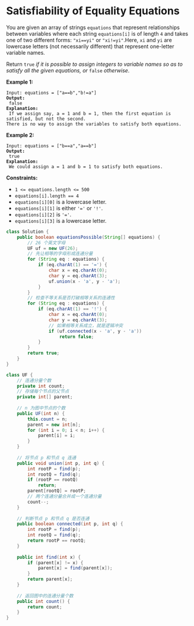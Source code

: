 # Satisfiability of Equality Equations

You are given an array of strings `equations` that represent relationships between variables where each string `equations[i]` is of length `4` and takes one of two different forms: `"xi==yi"` or `"xi!=yi"`.Here, `xi` and `yi` are lowercase letters (not necessarily different) that represent one-letter variable names.

Return `true` _if it is possible to assign integers to variable names so as to satisfy all the given equations, or_ `false` _otherwise_.

&#x20;

**Example 1:**

<pre><code>Input: equations = ["a==b","b!=a"]
<strong>Output:
</strong> false
<strong>Explanation:
</strong> If we assign say, a = 1 and b = 1, then the first equation is satisfied, but not the second.
There is no way to assign the variables to satisfy both equations.
</code></pre>

**Example 2:**

<pre><code>Input: equations = ["b==a","a==b"]
<strong>Output:
</strong> true
<strong>Explanation:
</strong> We could assign a = 1 and b = 1 to satisfy both equations.
</code></pre>

&#x20;

**Constraints:**

* `1 <= equations.length <= 500`
* `equations[i].length == 4`
* `equations[i][0]` is a lowercase letter.
* `equations[i][1]` is either `'='` or `'!'`.
* `equations[i][2]` is `'='`.
* `equations[i][3]` is a lowercase letter.

```java
class Solution {
    public boolean equationsPossible(String[] equations) {
        // 26 个英⽂字⺟
        UF uf = new UF(26);
        // 先让相等的字⺟形成连通分量
        for (String eq : equations) {
            if (eq.charAt(1) == '=') {
                char x = eq.charAt(0);
                char y = eq.charAt(3);
                uf.union(x - 'a', y - 'a');
            }
        }
        // 检查不等关系是否打破相等关系的连通性
        for (String eq : equations) {
            if (eq.charAt(1) == '!') {
                char x = eq.charAt(0);
                char y = eq.charAt(3);
                // 如果相等关系成⽴，就是逻辑冲突
                if (uf.connected(x - 'a', y - 'a'))
                    return false;
            }
        }
        return true;
    }
}

class UF {
    // 连通分量个数
    private int count;
    // 存储每个节点的⽗节点
    private int[] parent;
    
    // n 为图中节点的个数
    public UF(int n) {
        this.count = n;
        parent = new int[n];
        for (int i = 0; i < n; i++) {
            parent[i] = i;
        }
    }
    
    // 将节点 p 和节点 q 连通
    public void union(int p, int q) {
        int rootP = find(p);
        int rootQ = find(q);
        if (rootP == rootQ)
            return;
        parent[rootQ] = rootP;
        // 两个连通分量合并成⼀个连通分量
        count--;
    }
    
    // 判断节点 p 和节点 q 是否连通
    public boolean connected(int p, int q) {
        int rootP = find(p);
        int rootQ = find(q);
        return rootP == rootQ;
    }
    
    public int find(int x) {
        if (parent[x] != x) {
            parent[x] = find(parent[x]);
        }
        return parent[x];
    }
        
    // 返回图中的连通分量个数
    public int count() {
        return count;
    }
}
```
